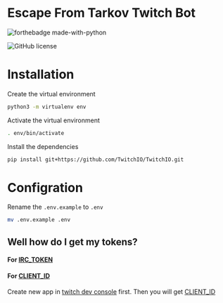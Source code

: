 # Escape From Tarkov Twitch Bot

![forthebadge made-with-python](http://ForTheBadge.com/images/badges/made-with-python.svg)

![GitHub license](https://img.shields.io/github/license/Kenan7/twitch_bot?style=for-the-badge)

# Installation 

Create the virtual environment
```bash
python3 -m virtualenv env
```
Activate the virtual environment
```bash
. env/bin/activate
```
Install the dependencies
```bash
pip install git+https://github.com/TwitchIO/TwitchIO.git
```


# Configration

Rename the `.env.example` to `.env`
```bash
mv .env.example .env
```

## Well how do I get my tokens?

#### For [IRC_TOKEN](https://twitchapps.com/tmi/)

#### For [CLIENT_ID](https://dev.twitch.tv/console/apps)
Create new app in [twitch dev console](https://dev.twitch.tv/console/apps) first. Then you will get [CLIENT_ID](https://dev.twitch.tv/console/apps)

